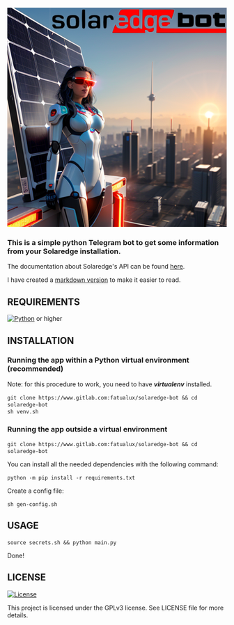 ![PIC](./demo/demo.png)

### This is a simple python Telegram bot  to get some information from your Solaredge installation.
The documentation about Solaredge's API can be found [here](https://knowledge-center.solaredge.com/sites/kc/files/se_monitoring_api.pdf).

I have created a [markdown version](./API-doc/Summary.md) to make it easier to read.

## REQUIREMENTS

[![Python](https://img.shields.io/badge/Python-3.7-blue.svg)](https://www.python.org/downloads/) or higher

## INSTALLATION

### Running the app within a Python virtual environment (recommended)

Note: for this procedure to work, you need to have ***virtualenv*** installed.

```
git clone https://www.gitlab.com:fatualux/solaredge-bot && cd solaredge-bot
sh venv.sh
```

### Running the app outside a virtual environment

```
git clone https://www.gitlab.com:fatualux/solaredge-bot && cd solaredge-bot
```

You can install all the needed dependencies with the following command:

```
python -m pip install -r requirements.txt
```

Create a config file:

```
sh gen-config.sh
```

## USAGE

```
source secrets.sh && python main.py
```

Done!

## LICENSE

[![License](https://img.shields.io/badge/License-GPL%20v3-blue.svg)](http://www.gnu.org/licenses/gpl-3.0)

This project is licensed under the GPLv3 license.
See LICENSE file for more details.
